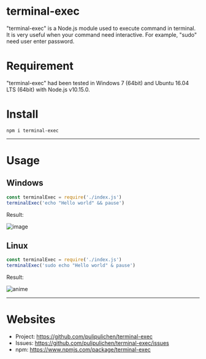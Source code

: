# terminal-exec

"terminal-exec" is a Node.js module used to execute command in terminal. It is very useful when your command need interactive. For example, "sudo" need user enter password.

# Requirement

"terminal-exec" had been tested in Windows 7 (64bit) and Ubuntu 16.04 LTS (64bit) with Node.js v10.15.0.

# Install

````
npm i terminal-exec
````

----

# Usage

## Windows

````js
const terminalExec = require('./index.js')
terminalExec('echo "Hello world" && pause')
````

Result:

![image](https://user-images.githubusercontent.com/2345913/58757428-11d33900-853f-11e9-8267-8158c86828ea.png)


## Linux

````js
const terminalExec = require('./index.js')
terminalExec('sudo echo "Hello world" & pause')
````
Result:

![anime](https://user-images.githubusercontent.com/2345913/58757490-e4d35600-853f-11e9-841d-8e8f070cf4e1.gif)

----

# Websites

- Project: https://github.com/pulipulichen/terminal-exec
- Issues: https://github.com/pulipulichen/terminal-exec/issues
- npm: https://www.npmjs.com/package/terminal-exec